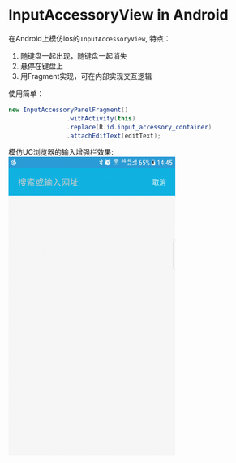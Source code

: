 # InputAccessoryView in Android

在Android上模仿ios的`InputAccessoryView`, 特点：
1. 随键盘一起出现，随键盘一起消失
2. 悬停在键盘上
3. 用Fragment实现，可在内部实现交互逻辑

使用简单：
```Java
new InputAccessoryPanelFragment()
                .withActivity(this)
                .replace(R.id.input_accessory_container)
                .attachEditText(editText);
```

模仿UC浏览器的输入增强栏效果:  
<img src="./screenshot/1.gif" width = "329" height = "587" align=center />
